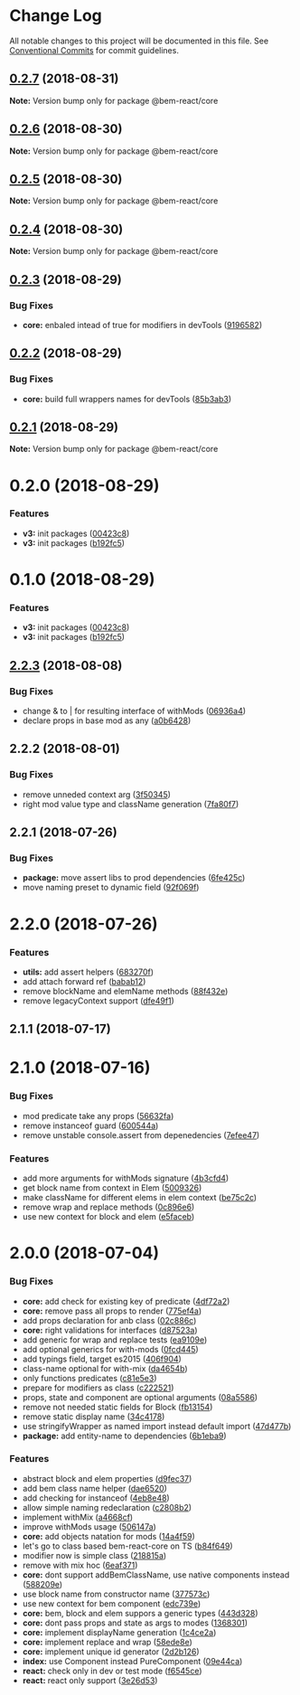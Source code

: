 # Change Log

All notable changes to this project will be documented in this file.
See [Conventional Commits](https://conventionalcommits.org) for commit guidelines.

<a name="0.2.7"></a>
## [0.2.7](https://github.com/bem/bem-react-core/compare/@bem-react/core@0.2.6...@bem-react/core@0.2.7) (2018-08-31)

**Note:** Version bump only for package @bem-react/core





<a name="0.2.6"></a>
## [0.2.6](https://github.com/bem/bem-react-core/compare/@bem-react/core@0.2.5...@bem-react/core@0.2.6) (2018-08-30)

**Note:** Version bump only for package @bem-react/core





<a name="0.2.5"></a>
## [0.2.5](https://github.com/bem/bem-react-core/compare/@bem-react/core@0.2.4...@bem-react/core@0.2.5) (2018-08-30)

**Note:** Version bump only for package @bem-react/core





<a name="0.2.4"></a>
## [0.2.4](https://github.com/bem/bem-react-core/compare/@bem-react/core@0.2.3...@bem-react/core@0.2.4) (2018-08-30)

**Note:** Version bump only for package @bem-react/core





<a name="0.2.3"></a>
## [0.2.3](https://github.com/bem/bem-react-core/compare/@bem-react/core@0.2.2...@bem-react/core@0.2.3) (2018-08-29)


### Bug Fixes

* **core:** enbaled intead of true for modifiers in devTools ([9196582](https://github.com/bem/bem-react-core/commit/9196582))





<a name="0.2.2"></a>
## [0.2.2](https://github.com/bem/bem-react-core/compare/@bem-react/core@0.2.1...@bem-react/core@0.2.2) (2018-08-29)


### Bug Fixes

* **core:** build full wrappers names for devTools ([85b3ab3](https://github.com/bem/bem-react-core/commit/85b3ab3))





<a name="0.2.1"></a>
## [0.2.1](https://github.com/bem/bem-react-core/compare/@bem-react/core@0.2.0...@bem-react/core@0.2.1) (2018-08-29)

**Note:** Version bump only for package @bem-react/core





<a name="0.2.0"></a>
# 0.2.0 (2018-08-29)


### Features

* **v3:** init packages ([00423c8](https://github.com/bem/bem-react-core/commit/00423c8))
* **v3:** init packages ([b192fc5](https://github.com/bem/bem-react-core/commit/b192fc5))





<a name="0.1.0"></a>
# 0.1.0 (2018-08-29)


### Features

* **v3:** init packages ([00423c8](https://github.com/bem/bem-react-core/commit/00423c8))
* **v3:** init packages ([b192fc5](https://github.com/bem/bem-react-core/commit/b192fc5))





<a name="2.2.3"></a>
## [2.2.3](https://github.com/bem/bem-react-core/compare/bem-react-core@2.2.2...bem-react-core@2.2.3) (2018-08-08)


### Bug Fixes

* change & to | for resulting interface of withMods ([06936a4](https://github.com/bem/bem-react-core/commit/06936a4))
* declare props in base mod as any ([a0b6428](https://github.com/bem/bem-react-core/commit/a0b6428))




<a name="2.2.2"></a>
## 2.2.2 (2018-08-01)


### Bug Fixes

* remove unneded context arg ([3f50345](https://github.com/bem/bem-react-core/commit/3f50345))
* right mod value type and className generation ([7fa80f7](https://github.com/bem/bem-react-core/commit/7fa80f7))



<a name="2.2.1"></a>
## 2.2.1 (2018-07-26)


### Bug Fixes

* **package:** move assert libs to prod dependencies ([6fe425c](https://github.com/bem/bem-react-core/commit/6fe425c))
* move naming preset to dynamic field ([92f069f](https://github.com/bem/bem-react-core/commit/92f069f))



<a name="2.2.0"></a>
# 2.2.0 (2018-07-26)


### Features

* **utils:** add assert helpers ([683270f](https://github.com/bem/bem-react-core/commit/683270f))
* add attach forward ref ([babab12](https://github.com/bem/bem-react-core/commit/babab12))
* remove blockName and elemName methods ([88f432e](https://github.com/bem/bem-react-core/commit/88f432e))
* remove legacyContext support ([dfe49f1](https://github.com/bem/bem-react-core/commit/dfe49f1))



<a name="2.1.1"></a>
## 2.1.1 (2018-07-17)



<a name="2.1.0"></a>
# 2.1.0 (2018-07-16)


### Bug Fixes

* mod predicate take any props ([56632fa](https://github.com/bem/bem-react-core/commit/56632fa))
* remove instanceof guard ([600544a](https://github.com/bem/bem-react-core/commit/600544a))
* remove unstable console.assert from depenedencies ([7efee47](https://github.com/bem/bem-react-core/commit/7efee47))


### Features

* add more arguments for withMods signature ([4b3cfd4](https://github.com/bem/bem-react-core/commit/4b3cfd4))
* get block name from context in Elem ([5009326](https://github.com/bem/bem-react-core/commit/5009326))
* make className for different elems in elem context ([be75c2c](https://github.com/bem/bem-react-core/commit/be75c2c))
* remove wrap and replace methods ([0c896e6](https://github.com/bem/bem-react-core/commit/0c896e6))
* use new context for block and elem ([e5faceb](https://github.com/bem/bem-react-core/commit/e5faceb))



<a name="2.0.0"></a>
# 2.0.0 (2018-07-04)


### Bug Fixes

* **core:** add check for existing key of predicate ([4df72a2](https://github.com/bem/bem-react-core/commit/4df72a2))
* **core:** remove pass all props to render ([775ef4a](https://github.com/bem/bem-react-core/commit/775ef4a))
* add props declaration for anb class ([02c886c](https://github.com/bem/bem-react-core/commit/02c886c))
* **core:** right validations for interfaces ([d87523a](https://github.com/bem/bem-react-core/commit/d87523a))
* add generic for wrap and replace tests ([ea9109e](https://github.com/bem/bem-react-core/commit/ea9109e))
* add optional generics for with-mods ([0fcd445](https://github.com/bem/bem-react-core/commit/0fcd445))
* add typings field, target es2015 ([406f904](https://github.com/bem/bem-react-core/commit/406f904))
* class-name optional for with-mix ([da4654b](https://github.com/bem/bem-react-core/commit/da4654b))
* only functions predicates ([c81e5e3](https://github.com/bem/bem-react-core/commit/c81e5e3))
* prepare for modifiers as class ([c222521](https://github.com/bem/bem-react-core/commit/c222521))
* props, state and component are optional arguments ([08a5586](https://github.com/bem/bem-react-core/commit/08a5586))
* remove not needed static fields for Block ([fb13154](https://github.com/bem/bem-react-core/commit/fb13154))
* remove static display name ([34c4178](https://github.com/bem/bem-react-core/commit/34c4178))
* use stringifyWrapper as named import instead default import ([47d477b](https://github.com/bem/bem-react-core/commit/47d477b))
* **package:** add entity-name to dependencies ([6b1eba9](https://github.com/bem/bem-react-core/commit/6b1eba9))


### Features

* abstract block and elem properties ([d9fec37](https://github.com/bem/bem-react-core/commit/d9fec37))
* add bem class name helper ([dae6520](https://github.com/bem/bem-react-core/commit/dae6520))
* add checking for instanceof ([4eb8e48](https://github.com/bem/bem-react-core/commit/4eb8e48))
* allow simple naming redeclaration ([c2808b2](https://github.com/bem/bem-react-core/commit/c2808b2))
* implement withMix ([a4668cf](https://github.com/bem/bem-react-core/commit/a4668cf))
* improve withMods usage ([506147a](https://github.com/bem/bem-react-core/commit/506147a))
* **core:** add objects natation for mods ([14a4f59](https://github.com/bem/bem-react-core/commit/14a4f59))
* let's go to class based bem-react-core on TS ([b84f649](https://github.com/bem/bem-react-core/commit/b84f649))
* modifier now is simple class ([218815a](https://github.com/bem/bem-react-core/commit/218815a))
* remove with mix hoc ([6eaf371](https://github.com/bem/bem-react-core/commit/6eaf371))
* **core:** dont support addBemClassName, use native components instead ([588209e](https://github.com/bem/bem-react-core/commit/588209e))
* use block name from constructor name ([377573c](https://github.com/bem/bem-react-core/commit/377573c))
* use new context for bem component ([edc739e](https://github.com/bem/bem-react-core/commit/edc739e))
* **core:** bem, block and elem suppors a generic types ([443d328](https://github.com/bem/bem-react-core/commit/443d328))
* **core:** dont pass props and state as args to modes ([1368301](https://github.com/bem/bem-react-core/commit/1368301))
* **core:** implement displayName generation ([1c4ce2a](https://github.com/bem/bem-react-core/commit/1c4ce2a))
* **core:** implement replace and wrap ([58ede8e](https://github.com/bem/bem-react-core/commit/58ede8e))
* **core:** implement unique id generator ([2d2b126](https://github.com/bem/bem-react-core/commit/2d2b126))
* **index:** use Component instead PureComponent ([09e44ca](https://github.com/bem/bem-react-core/commit/09e44ca))
* **react:** check only in dev or test mode ([f6545ce](https://github.com/bem/bem-react-core/commit/f6545ce))
* **react:** react only support ([3e26d53](https://github.com/bem/bem-react-core/commit/3e26d53))
